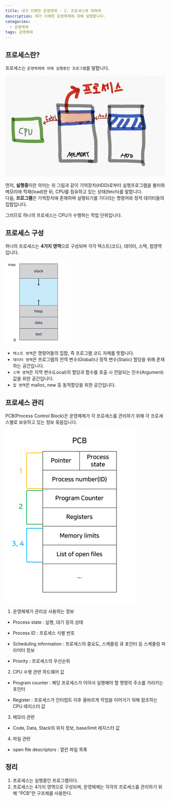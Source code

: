 ```yaml
---
title: 내가 이해한 운영체제 - 2. 프로세스에 대하여
description: 제가 이해한 운영체제에 대해 설명합니다.
categories:
  - 운영체제
tags: 운영체제
---
```


## 프로세스란?

프로세스는 `운영체제에 의해 실행중인 프로그램`을 말합니다. <br>

![Process1](/img/OS/Process1.png)

먼저, **실행중**이란 의미는 위 그림과 같이 기억장치(HDD)로부터 실행프로그램을 불러와 메모리에 적재(load)한 뒤, CPU를 점유하고 있는 상태(fetch)를 말합니다. <br>
다음, **프로그램**은 기억장치에 존재하며 실행되기를 기다리는 명령어와 정적 데이터들의 집합입니다. <br>

그러므로 하나의 프로세스는 CPU가 수행하는 작업 단위입니다.

## 프로세스 구성

하나의 프로세스는 **4가지 영역**으로 구성되며 각각 텍스트(코드), 데이터, 스택, 힙영역입니다. <br>

![Process2](/img/OS/Process2.png)

- `텍스트 영역`은 명령어들의 집합, 즉 프로그램 코드 자체를 뜻합니다.<br>
- `데이터 영역`은 프로그램의 전역 변수(Global)나 정적 변수(Static) 할당을 위해 존재하는 공간입니다.<br>
- `스택 영역`은 지역 변수(Local)의 할당과 함수를 호출 시 전달되는 인수(Argument) 값을 위한 공간입니다.<br>
- `힙 영역`은 malloc, new 등 동적할당을 위한 공간입니다.<br>

## 프로세스 관리

PCB(Process Control Block)은 운영체제가 각 프로세스를 관리하기 위해 각 프로세스별로 보유하고 있는 정보 묶음입니다.<br>

![PCB](/img/OS/PCB.png)

1. 운영체제가 관리상 사용하는 정보

- Process state : 실행, 대기 등의 상태

- Process ID : 프로세스 식별 번호

- Scheduling information : 프로세스의 중요도, 스케줄링 큐 포인터 등 스케줄링 파라미터 정보

- Priority : 프로세스의 우선순위

2. CPU 수행 관련 하드웨어 값

- Program counter : 해당 프로세스가 이어서 실행해야 할 명령의 주소를 가리키는 포인터

- Register : 프로세스가 인터럽트 이후 올바르게 작업을 이어가기 위해 참조하는 CPU 레지스터 값

3. 메모리 관련

- Code, Data, Stack의 위치 정보, base/limit 레지스터 값

4. 파일 관련

- open file descriptors : 열린 파일 목록

## 정리

1. 프로세스는 실행중인 프로그램이다. <br>
2. 프로세스는 4가지 영역으로 구성되며, 운영체제는 각각의 프로세스를 관리하기 위해 "PCB"란 구조체를 사용한다.
